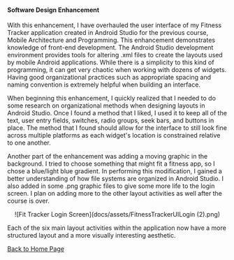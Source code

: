 #### Software Design Enhancement

With this enhancement, I have overhauled the user interface of my Fitness Tracker application created in Android Studio for the previous course, Mobile Architecture and Programming.  This enhancement demonstrates knowledge of front-end development.  The Android Studio development environment provides tools for altering .xml files to create the layouts used by mobile Android applications.  While there is a simplicity to this kind of programming, it can get very chaotic when working with dozens of widgets.  Having good organizational practices such as appropriate spacing and naming convention is extremely helpful when building an interface. 

When beginning this enhancement, I quickly realized that I needed to do some research on organizational methods when designing layouts in Android Studio.  Once I found a method that I liked, I used it to keep all of the text, user entry fields, switches, radio groups, seek bars, and buttons in place.  The method that I found should allow for the interface to still look fine across multiple platforms as each widget's location is constrained relative to one another.  

Another part of the enhancement was adding a moving graphic in the background.  I tried to choose something that might fit a fitness app, so I chose a blue/light blue gradient.  In performing this modification, I gained a better understanding of how file systems are organized in Android Studio.  I also added in some .png graphic files to give some more life to the login screen.  I plan on adding more to the other layout activities as well after the course is over.

<p align="center">
![Fit Tracker Login Screen](docs/assets/FitnessTrackerUILogin (2).png)
</p>
  
Each of the six main layout activities within the application now have a more structured layout and a more visually interesting aesthetic.

<script src="https://gist.github.com/PerryWolfe93/b1e10fa2115e0a846fd79c21c32cdb99.js"></script>

[Back to Home Page](/)
